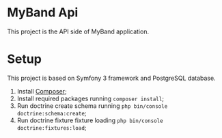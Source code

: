 MyBand Api
==========
This project is the API side of MyBand application.

# Setup

This project is based on Symfony 3 framework and PostgreSQL database.

1. Install [Composer](https://getcomposer.org/);
2. Install required packages running `composer install`;
3. Run doctrine create schema running `php bin/console doctrine:schema:create`;
4. Run doctrine fixture fixture loading `php bin/console doctrine:fixtures:load`;
